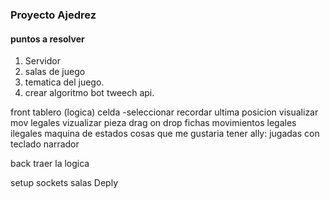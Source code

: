 ### Proyecto Ajedrez

#### puntos a resolver

1.  Servidor
2.  salas de juego
3.  tematica del juego.
4.  crear algoritmo bot tweech api.

front
tablero (logica)
celda
-seleccionar
recordar ultima posicion
visualizar mov legales
vizualizar pieza 
drag on drop
fichas 
movimientos
legales 
ilegales
maquina de estados
cosas que me gustaria tener
ally:
jugadas con teclado 
narrador

back
traer la logica

setup sockets
salas
Deply